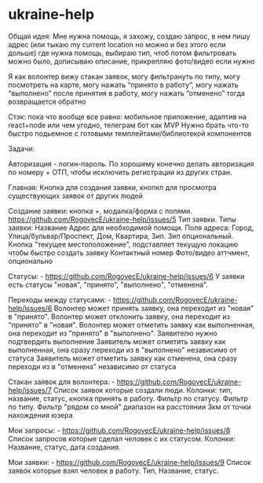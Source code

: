 # ukraine-help
Общая идея: 
Мне нужна помощь, я захожу, создаю запрос, в нем пишу адрес (или тыкаю my current location но можно и без этого если дольше) где нужна помощь, выбираю тип, чтоб потом фильтровать можно было, дописываю описание, прикрепляю фото/видео если нужно

Я как волонтер вижу стакан заявок, могу фильтрануть по типу, могу посмотреть на карте, могу нажать “принято в работу“, могу нажать “выполнено” после принятия в работу, могу нажать “отменено” тогда возвращается обратно

Стэк: пока что вообще все равно: мобильное приложение, адаптив на react+node или чем угодно, телеграм бот как MVP
Нужно брать что-то быстро подьемное с готовыми темплейтами/библиотекой компонентов

Задачи:

Авторизация - логин-пароль. По хорошему конечно делать авторизация по номеру + ОТП, чтобы исключить регистрации из других стран.


Главная:
  Кнопка для создания заявки, кнопкп для просмотра существующих заявок от других людей

Создание заявки: кнопка +, модалка/форма с полями. https://github.com/RogovecE/ukraine-help/issues/5
  Тип заявки. Типы заявки: 
  Название
  Адрес для необходимой помощи. Поля адреса: Город, Улица/бульвар/Проспект, Дом, Квартира, Зип. Зип опциональный. Кнопка "текущее местоположение", подставляет      текущую локацию чтобы быстро создать заявку
  Контактный номер
  Фото/видео аттчмент, опционально

Статусы: - https://github.com/RogovecE/ukraine-help/issues/6 
  У заявки есть статусы "новая", "принято", "выполнено", "отменена". 

Переходы между статусами: - https://github.com/RogovecE/ukraine-help/issues/6
  Волонтер может принять заявку, она переходит из "новая" в "принято".
  Волонтер может отклонить заявку, она переходит из "принято" в "новая".
  Волонтер может отметить заявку как выполненная, она переходит из "принято" в "выполнено". Заявителю нужно подтвердить выполнение
  Заявитель может отметить заявку как выполненная, она сразу переходи из в "выполнено" независимо от статуса
  Заявитель может отметить заявку как отменена, она сразу переходи из в "отменена" независимо от статуса

Стакан заявок для волонтера: - https://github.com/RogovecE/ukraine-help/issues/7
  Список заявок которые создали люди. Колонки: тип, название, статус, кнопка принять в работу. 
  Фильтр по статусу. Фильтр по типу. Фильтр "рядом со мной" диапазон на расстоянии 3км от точки нахождения юзера
  
Мои запросы: - https://github.com/RogovecE/ukraine-help/issues/8
  Список запросов которые сделал человек с их статусом. Колонки: Название, статус, дата создания.
  
Мои заявки: - https://github.com/RogovecE/ukraine-help/issues/9
  Список заявок которые взял человек в работу. Тип, Название, статус.
